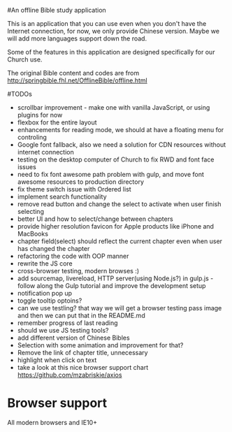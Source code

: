 #An offline Bible study application

This is an application that you can use even when you don't have the Internet connection, for now, we only provide Chinese version. Maybe we will add more languages support down the road.

Some of the features in this application are designed specifically for our Church use.

The original Bible content and codes are from http://springbible.fhl.net/OfflineBible/offline.html


#TODOs
- scrollbar improvement - make one with vanilla JavaScript, or using plugins for now
- flexbox for the entire layout
- enhancements for reading mode, we should at have a floating menu for controling
- Google font fallback, also we need a solution for CDN resources without internet connection
- testing on the desktop computer of Church to fix RWD and font face issues
- need to fix font awesome path problem with gulp, and move font awesome resources to production directory
- fix theme switch issue with Ordered list
- implement search functionality
- remove read button and change the select to activate when user finish selecting
- better UI and how to select/change between chapters
- provide higher resolution favicon for Apple products like iPhone and MacBooks
- chapter field(select) should reflect the current chapter even when user has changed the chapter
- refactoring the code with OOP manner
- rewrite the JS core
- cross-browser testing, modern browses :)
- add sourcemap, livereload, HTTP server(using Node.js?) in gulp.js - follow along the Gulp tutorial and improve the development setup
- notification pop up
- toggle tooltip optoins?
- can we use testling? that way we will get a browser testing pass image and then we can put that in the README.md
- remember progress of last reading
- should we use JS testing tools?
- add different version of Chinese Bibles
- Selection with some animation and improvement for that?
- Remove the link of chapter title, unnecessary
- highlight when click on text
- take a look at this nice browser support chart https://github.com/mzabriskie/axios

# Browser support
All modern browsers and IE10+
